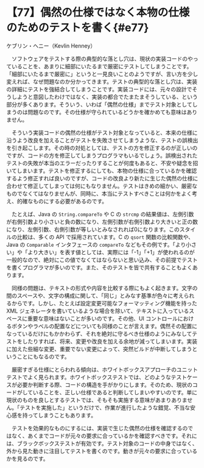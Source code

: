 # 【77】偶然の仕様ではなく本物の仕様のためのテストを書く{#e77}

<div class="author">ケブリン・ヘニー（Kevlin Henney）</div>

　ソフトウェアをテストする際の典型的な落とし穴は、現状の実装コードのやっていることを、あまりに細部にいたるまで厳密にテストしてしまうことです。「細部にいたるまで厳密に」というと一見良いことのようですが、言い方を少し変えれば、なぜ問題なのか分かってきます。テストの典型的な落とし穴は、実装の詳細にテストを強結合してしまうことです。実装コードには、元々の設計でそうしようと意図したわけではなく、実装の都合でたまたまそうしている、という部分が多くあります。そういう、いわば「偶然の仕様」までテスト対象としてしまうのは問題なのです。その仕様が守られているどうかを確かめても意味はありません。

　そういう実装コードの偶然の仕様がテスト対象となっていると、本来の仕様に沿うよう改良を加えることがテストを失敗させてしまうような、テストの誤検出を引き起こします。その時の対処としては、テストの方を修正するのが正しいのですが、コードの方を修正してしまうプログラマもいるでしょう。誤検出されたテストの失敗が本当のエラーだったりすることが何度もあると、不安や疑念を招いてしまいます。テストを修正するにしても、本物の仕様に合っているかを確認するよう修正すれば良いのですが、コードの改良より新たに生じた偶然の仕様に合わせて修正してしまっては何にもなりません。テストはきめの細かい、厳密なものでなくてはなりませんが、同時に、本当にテストすべきことは何かをよく考え、的確なものにする必要があるのです。

　たとえば、Java の `String.compareTo` や C の `strcmp` の結果値は、左側引数が右側引数より小さいと負の数になり、左側引数が右側引数より大きいと正の数になり、左側引数、右側引数が等しいとみなされれば0になります。このスタイルの比較は、多くの API で採用されています。C の `qsort` 関数の比較関数や、Java の `Comparable` インタフェースの `compareTo` などもその例です。「より小さい」や「より大きい」を表す値としては、実際には「-1」「+1」が使われるのが一般的なので、絶対にこの値でなくてはならないと思い込み、その前提でテストを書くプログラマが多いのです。また、そのテストを皆で共有することもよくあります。

　同様の問題は、テキストの形式や内容を比較する際にもよく起きます。文字の間のスペースや、文字の構成に関して、「同じ」とみなす基準が色々に考えられるからです。しかし、たとえば設定変更可能なフォーマッティング機能を持った XML ジェネレータを書いているような場合を除いて、テキストに入っているスペースに重要な意味はないことが多いのです。その他、UI コントロールにおけるボタンやラベルの配置などについても同様のことが言えます。偶然その配置になっているだけにもかかわらず、それを絶対に守るべき仕様のようにみなしてテストをしたりすれば、将来、変更や改良を加える余地が減ってしまいます。実装に加えた些細な変更、重要でない変更によって、突然ビルドが中断してしまうということにもなるのです。

　厳密すぎる仕様にとらわれる傾向は、ホワイトボックスアプローチのユニットテストでよく見られます。ホワイトボックステストでは、どのようなテストケースが必要か判断する際、コードの構造を手がかりにします。そのため、現状のコードがしていることを、正しい仕様であると判断してしまいやすいのです。単に現状のものを良しとするテストでは、そもそも実施する意味があまりありません。「テストを実施した」というだけで、作業が進行したような錯覚、不当な安心感を持ってしまうこともあります。

　テストを効果的なものにするには、実装で生じた偶然の仕様を確認するのではなく、あくまでコードが元々の要求に合っているかを確認すべきです。それには、ブラックボックステストが有効です。テスト対象のコードの中身ではなく、外から見た動きに注目してテストを書くのです。動きが元々の要求に合っているかを見るのです。
